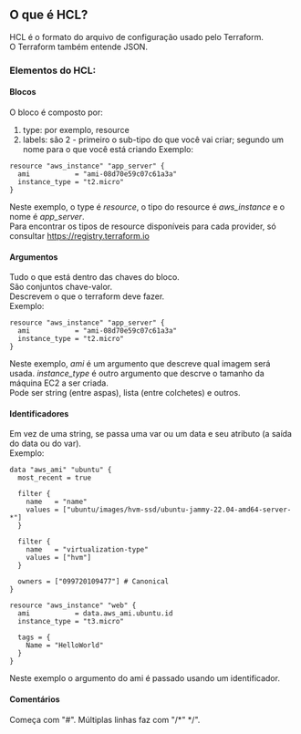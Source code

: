 ## O que é HCL?

HCL é o formato do arquivo de configuração usado pelo Terraform.  
O Terraform também entende JSON.  

### Elementos do HCL:

#### Blocos

O bloco é composto por:
1. type: por exemplo, resource
2. labels: são 2 - primeiro o sub-tipo do que você vai criar; segundo um nome para o que você está criando
Exemplo:  
```
resource "aws_instance" "app_server" {
  ami           = "ami-08d70e59c07c61a3a"
  instance_type = "t2.micro"
}
```
Neste exemplo, o type é *resource*, o tipo do resource é *aws_instance* e o nome é *app_server*.  
Para encontrar os tipos de resource disponíveis para cada provider, só consultar <https://registry.terraform.io>  


#### Argumentos
Tudo o que está dentro das chaves do bloco.  
São conjuntos chave-valor.  
Descrevem o que o terraform deve fazer.  
Exemplo:  
```
resource "aws_instance" "app_server" {
  ami           = "ami-08d70e59c07c61a3a"
  instance_type = "t2.micro"
}
```
Neste exemplo, *ami* é um argumento que descreve qual imagem  será usada. *instance_type* é outro argumento que descrve o tamanho da máquina EC2 a ser criada.  
Pode ser string (entre aspas), lista (entre colchetes) e outros.  
#### Identificadores
Em vez de uma string, se passa uma var ou um data e seu atributo (a saída do data ou do var).  
Exemplo:
```
data "aws_ami" "ubuntu" {
  most_recent = true

  filter {
    name   = "name"
    values = ["ubuntu/images/hvm-ssd/ubuntu-jammy-22.04-amd64-server-*"]
  }

  filter {
    name   = "virtualization-type"
    values = ["hvm"]
  }

  owners = ["099720109477"] # Canonical
}

resource "aws_instance" "web" {
  ami           = data.aws_ami.ubuntu.id
  instance_type = "t3.micro"

  tags = {
    Name = "HelloWorld"
  }
}
```
Neste exemplo o argumento do ami é passado usando um identificador.  
#### Comentários
Começa com "#". Múltiplas linhas faz com "/*" */".  